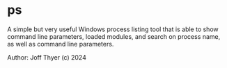 # ps

A simple but very useful Windows process listing tool that
is able to show command line parameters, loaded modules,
and search on process name, as well as command line parameters.

Author: Joff Thyer (c) 2024
